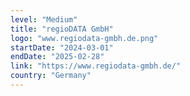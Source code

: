 ```yaml
---
level: "Medium"
title: "regioDATA GmbH"
logo: "www.regiodata-gmbh.de.png"
startDate: "2024-03-01"
endDate: "2025-02-28"
link: "https://www.regiodata-gmbh.de/"
country: "Germany"
---
```

